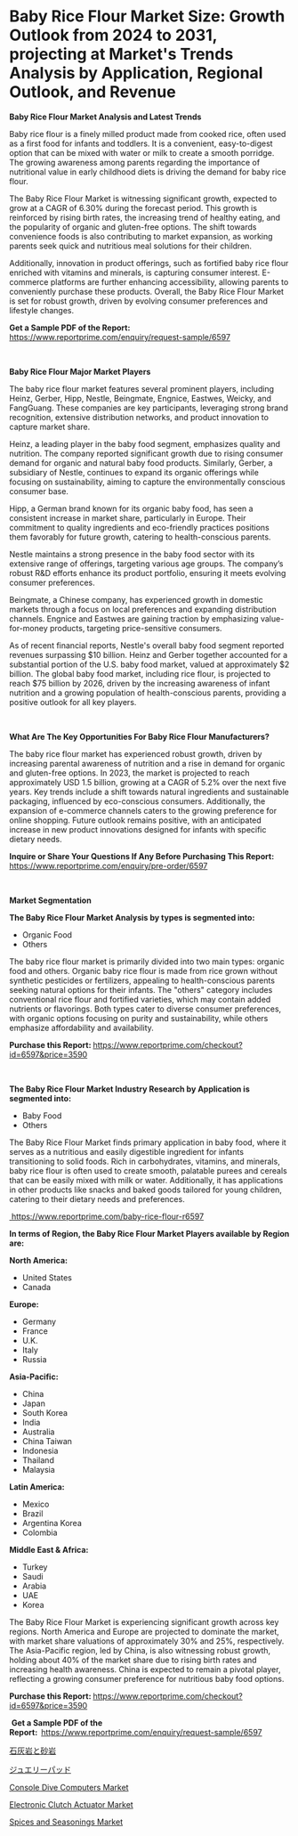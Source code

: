 <p><h1>Baby Rice Flour Market Size: Growth Outlook from 2024 to 2031, projecting at Market's Trends Analysis by Application, Regional Outlook, and Revenue</h1></p><p><strong>Baby Rice Flour Market Analysis and Latest Trends</strong></p>
<p><p>Baby rice flour is a finely milled product made from cooked rice, often used as a first food for infants and toddlers. It is a convenient, easy-to-digest option that can be mixed with water or milk to create a smooth porridge. The growing awareness among parents regarding the importance of nutritional value in early childhood diets is driving the demand for baby rice flour.</p><p>The Baby Rice Flour Market is witnessing significant growth, expected to grow at a CAGR of 6.30% during the forecast period. This growth is reinforced by rising birth rates, the increasing trend of healthy eating, and the popularity of organic and gluten-free options. The shift towards convenience foods is also contributing to market expansion, as working parents seek quick and nutritious meal solutions for their children.</p><p>Additionally, innovation in product offerings, such as fortified baby rice flour enriched with vitamins and minerals, is capturing consumer interest. E-commerce platforms are further enhancing accessibility, allowing parents to conveniently purchase these products. Overall, the Baby Rice Flour Market is set for robust growth, driven by evolving consumer preferences and lifestyle changes.</p></p>
<p><strong>Get a Sample PDF of the Report:&nbsp;</strong> <a href="https://www.reportprime.com/enquiry/request-sample/6597">https://www.reportprime.com/enquiry/request-sample/6597</a></p>
<p>&nbsp;</p>
<p><strong>Baby Rice Flour Major Market Players</strong></p>
<p><p>The baby rice flour market features several prominent players, including Heinz, Gerber, Hipp, Nestle, Beingmate, Engnice, Eastwes, Weicky, and FangGuang. These companies are key participants, leveraging strong brand recognition, extensive distribution networks, and product innovation to capture market share.</p><p>Heinz, a leading player in the baby food segment, emphasizes quality and nutrition. The company reported significant growth due to rising consumer demand for organic and natural baby food products. Similarly, Gerber, a subsidiary of Nestle, continues to expand its organic offerings while focusing on sustainability, aiming to capture the environmentally conscious consumer base.</p><p>Hipp, a German brand known for its organic baby food, has seen a consistent increase in market share, particularly in Europe. Their commitment to quality ingredients and eco-friendly practices positions them favorably for future growth, catering to health-conscious parents.</p><p>Nestle maintains a strong presence in the baby food sector with its extensive range of offerings, targeting various age groups. The company’s robust R&D efforts enhance its product portfolio, ensuring it meets evolving consumer preferences.</p><p>Beingmate, a Chinese company, has experienced growth in domestic markets through a focus on local preferences and expanding distribution channels. Engnice and Eastwes are gaining traction by emphasizing value-for-money products, targeting price-sensitive consumers.</p><p>As of recent financial reports, Nestle's overall baby food segment reported revenues surpassing $10 billion. Heinz and Gerber together accounted for a substantial portion of the U.S. baby food market, valued at approximately $2 billion. The global baby food market, including rice flour, is projected to reach $75 billion by 2026, driven by the increasing awareness of infant nutrition and a growing population of health-conscious parents, providing a positive outlook for all key players.</p></p>
<p>&nbsp;</p>
<p><strong>What Are The Key Opportunities For Baby Rice Flour Manufacturers?</strong></p>
<p><p>The baby rice flour market has experienced robust growth, driven by increasing parental awareness of nutrition and a rise in demand for organic and gluten-free options. In 2023, the market is projected to reach approximately USD 1.5 billion, growing at a CAGR of 5.2% over the next five years. Key trends include a shift towards natural ingredients and sustainable packaging, influenced by eco-conscious consumers. Additionally, the expansion of e-commerce channels caters to the growing preference for online shopping. Future outlook remains positive, with an anticipated increase in new product innovations designed for infants with specific dietary needs.</p></p>
<p><strong>Inquire or Share Your Questions If Any Before Purchasing This Report:</strong> <a href="https://www.reportprime.com/enquiry/pre-order/6597">https://www.reportprime.com/enquiry/pre-order/6597</a></p>
<p>&nbsp;</p>
<p><strong>Market Segmentation</strong></p>
<p><strong>The Baby Rice Flour Market Analysis by types is segmented into:</strong></p>
<p><ul><li>Organic Food</li><li>Others</li></ul></p>
<p><p>The baby rice flour market is primarily divided into two main types: organic food and others. Organic baby rice flour is made from rice grown without synthetic pesticides or fertilizers, appealing to health-conscious parents seeking natural options for their infants. The "others" category includes conventional rice flour and fortified varieties, which may contain added nutrients or flavorings. Both types cater to diverse consumer preferences, with organic options focusing on purity and sustainability, while others emphasize affordability and availability.</p></p>
<p><strong>Purchase this Report:&nbsp;</strong><a href="https://www.reportprime.com/checkout?id=6597&price=3590">https://www.reportprime.com/checkout?id=6597&price=3590</a></p>
<p>&nbsp;</p>
<p><strong>The Baby Rice Flour Market Industry Research by Application is segmented into:</strong></p>
<p><ul><li>Baby Food</li><li>Others</li></ul></p>
<p><p>The Baby Rice Flour Market finds primary application in baby food, where it serves as a nutritious and easily digestible ingredient for infants transitioning to solid foods. Rich in carbohydrates, vitamins, and minerals, baby rice flour is often used to create smooth, palatable purees and cereals that can be easily mixed with milk or water. Additionally, it has applications in other products like snacks and baked goods tailored for young children, catering to their dietary needs and preferences.</p></p>
<p><a href="https://www.reportprime.com/baby-rice-flour-r6597">&nbsp;https://www.reportprime.com/baby-rice-flour-r6597</a></p>
<p><strong>In terms of Region, the Baby Rice Flour Market Players available by Region are:</strong></p>
<p>
    <p> <strong> North America: </strong>
        <ul>
            <li>United States</li>
            <li>Canada</li>
        </ul>
        </p> 
    <p> <strong> Europe: </strong>
        <ul>
            <li>Germany</li>
            <li>France</li>
            <li>U.K.</li>
            <li>Italy</li>
            <li>Russia</li>
        </ul>
        </p> 
    <p> <strong> Asia-Pacific: </strong>
        <ul>
            <li>China</li>
            <li>Japan</li>
            <li>South Korea</li>
            <li>India</li>
            <li>Australia</li>
            <li>China Taiwan</li>
            <li>Indonesia</li>
            <li>Thailand</li>
            <li>Malaysia</li>
        </ul>
        </p> 
    <p> <strong> Latin America: </strong>
        <ul>
            <li>Mexico</li>
            <li>Brazil</li>
            <li>Argentina Korea</li>
            <li>Colombia</li>
        </ul>
        </p> 
    <p> <strong> Middle East & Africa: </strong>
        <ul>
            <li>Turkey</li>
            <li>Saudi</li>
            <li>Arabia</li>
            <li>UAE</li>
            <li>Korea</li>
        </ul>
    </p>
    </p>
<p><p>The Baby Rice Flour Market is experiencing significant growth across key regions. North America and Europe are projected to dominate the market, with market share valuations of approximately 30% and 25%, respectively. The Asia-Pacific region, led by China, is also witnessing robust growth, holding about 40% of the market share due to rising birth rates and increasing health awareness. China is expected to remain a pivotal player, reflecting a growing consumer preference for nutritious baby food options.</p></p>
<p><strong>Purchase this Report: </strong><a href="https://www.reportprime.com/checkout?id=6597&price=3590">https://www.reportprime.com/checkout?id=6597&price=3590</a></p>
<p>&nbsp;<strong>Get a Sample PDF of the Report:&nbsp;&nbsp;</strong><a href="https://www.reportprime.com/enquiry/request-sample/6597">https://www.reportprime.com/enquiry/request-sample/6597</a></p>
<p><strong></strong></p>
<p><p><a href="https://medium.com/@mayeuwjvassey/%E7%9F%B3%E7%81%B0%E5%B2%A9%E3%81%A8%E7%A0%82%E5%B2%A9%E3%81%AE%E5%B8%82%E5%A0%B4%E5%B1%95%E6%9C%9B%E3%81%A82024%E5%B9%B4%E3%81%8B%E3%82%892031%E5%B9%B4%E3%81%BE%E3%81%A7%E3%81%AE%E4%BA%88%E6%B8%AC-c2d93a846ef1">石灰岩と砂岩</a></p><p><a href="https://medium.com/@mayeuwjvassey/%E3%82%B8%E3%83%A5%E3%82%A8%E3%83%AA%E3%83%BC%E3%83%91%E3%83%83%E3%83%89%E5%B8%82%E5%A0%B4%E3%81%AE%E8%A6%8F%E6%A8%A1-%E3%82%B7%E3%82%A7%E3%82%A2-%E7%AB%B6%E4%BA%89%E7%92%B0%E5%A2%83%E3%81%8A%E3%82%88%E3%81%B3%E3%83%88%E3%83%AC%E3%83%B3%E3%83%89%E5%88%86%E6%9E%90%E3%83%AC%E3%83%9D%E3%83%BC%E3%83%88-%E3%82%BF%E3%82%A4%E3%83%97%E5%88%A5-%E3%82%A2%E3%83%97%E3%83%AA%E3%82%B1%E3%83%BC%E3%82%B7%E3%83%A7%E3%83%B3%E5%88%A5-%E6%B5%81%E9%80%9A%E3%83%81%E3%83%A3%E3%83%8D%E3%83%AB%E5%88%A5-%E3%82%B0%E3%83%AD%E3%83%BC%E3%83%90%E3%83%AB%E6%A9%9F%E4%BC%9A%E5%88%86%E6%9E%90%E3%81%8A%E3%82%88%E3%81%B3%E6%A5%AD%E7%95%8C%E4%BA%88%E6%B8%AC-2024%E5%B9%B4-2031%E5%B9%B4-d1d00f427c10">ジュエリーパッド</a></p><p><a href="https://medium.com/@hskdk2672/insights-into-the-console-dive-computers-market-market-players-market-size-geographical-regions-e4d7f9baee70">Console Dive Computers Market</a></p><p><a href="https://issuu.com/reportprime-2/docs/electronic-clutch-actuator-market-s_89e13a434f79fa">Electronic Clutch Actuator Market</a></p><p><a href="https://www.linkedin.com/pulse/what-influencing-future-spices-seasonings-market-insights-growth-ivkxf?trackingId=oI9qZGyQQ0CyB6RXUM%2FrKA%3D%3D">Spices and Seasonings Market</a></p></p>
